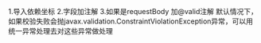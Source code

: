 1.导入依赖坐标
2.字段加注解
3.如果是requestBody 加@valid注解
默认情况下，如果校验失败会抛javax.validation.ConstraintViolationException异常，可以用统一异常处理去对这些异常做处理